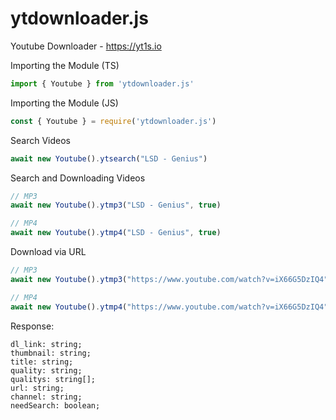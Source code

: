 # ytdownloader.js
Youtube Downloader - https://yt1s.io

Importing the Module (TS)
```ts
import { Youtube } from 'ytdownloader.js'
```
Importing the Module (JS)
```ts
const { Youtube } = require('ytdownloader.js')
```
Search Videos
```ts
await new Youtube().ytsearch("LSD - Genius")
```




Search and Downloading Videos
```ts
// MP3
await new Youtube().ytmp3("LSD - Genius", true)

// MP4
await new Youtube().ytmp4("LSD - Genius", true)
```
Download via URL
```ts
// MP3
await new Youtube().ytmp3("https://www.youtube.com/watch?v=iX66G5DzIQ4", true)

// MP4
await new Youtube().ytmp4("https://www.youtube.com/watch?v=iX66G5DzIQ4", true)
```
Response:
```
dl_link: string;
thumbnail: string;
title: string;
quality: string;
qualitys: string[];
url: string;
channel: string;
needSearch: boolean;
```

